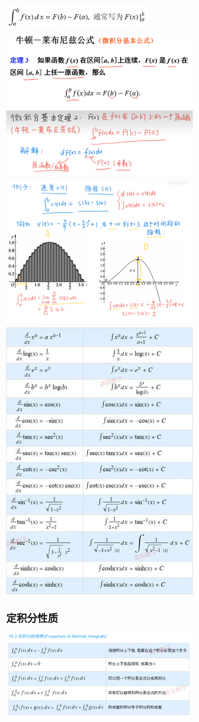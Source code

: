 ![](../../photo/Pasted%20image%2020240402092012.png)

![](../../photo/Pasted%20image%2020240319152819.png)

![](../../photo/Pasted%20image%2020240319152852.png)

![](../../photo/Pasted%20image%2020240319152919.png)

![](../../photo/Pasted%20image%2020240402092313.png)

# 定积分性质
![](../../photo/Pasted%20image%2020240402090719.png)

